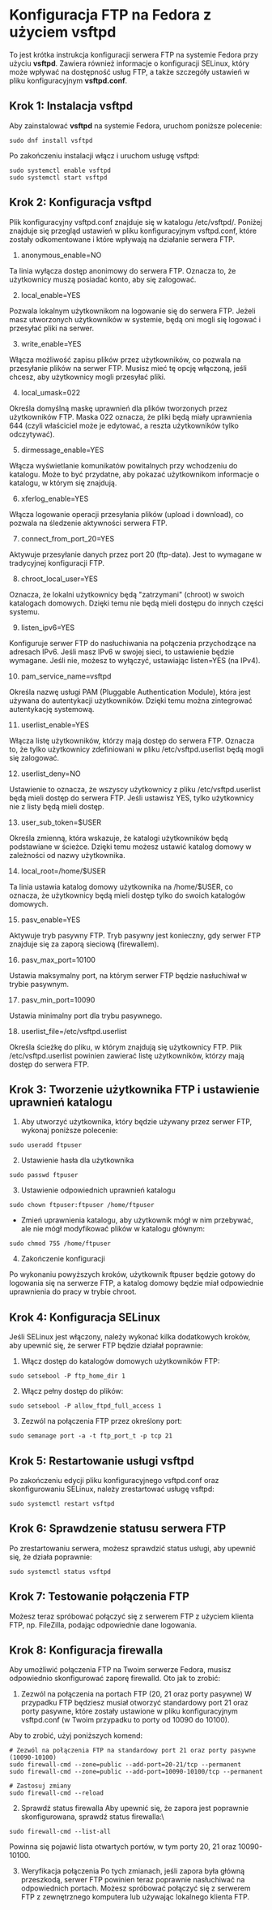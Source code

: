 # Konfiguracja FTP na Fedora z użyciem vsftpd

To jest krótka instrukcja konfiguracji serwera FTP na systemie Fedora przy użyciu **vsftpd**. Zawiera również informacje o konfiguracji SELinux, który może wpływać na dostępność usług FTP, a także szczegóły ustawień w pliku konfiguracyjnym **vsftpd.conf**.

## Krok 1: Instalacja vsftpd

Aby zainstalować **vsftpd** na systemie Fedora, uruchom poniższe polecenie:

```
sudo dnf install vsftpd
```
Po zakończeniu instalacji włącz i uruchom usługę vsftpd:

```
sudo systemctl enable vsftpd
sudo systemctl start vsftpd
```

## Krok 2: Konfiguracja vsftpd
Plik konfiguracyjny vsftpd.conf znajduje się w katalogu /etc/vsftpd/. Poniżej znajduje się przegląd ustawień w pliku konfiguracyjnym vsftpd.conf, które zostały odkomentowane i które wpływają na działanie serwera FTP.

1. anonymous_enable=NO

Ta linia wyłącza dostęp anonimowy do serwera FTP. Oznacza to, że użytkownicy muszą posiadać konto, aby się zalogować.

2. local_enable=YES

Pozwala lokalnym użytkownikom na logowanie się do serwera FTP. Jeżeli masz utworzonych użytkowników w systemie, będą oni mogli się logować i przesyłać pliki na serwer.

3. write_enable=YES

Włącza możliwość zapisu plików przez użytkowników, co pozwala na przesyłanie plików na serwer FTP. Musisz mieć tę opcję włączoną, jeśli chcesz, aby użytkownicy mogli przesyłać pliki.

4. local_umask=022

Określa domyślną maskę uprawnień dla plików tworzonych przez użytkowników FTP. Maska 022 oznacza, że pliki będą miały uprawnienia 644 (czyli właściciel może je edytować, a reszta użytkowników tylko odczytywać).

5. dirmessage_enable=YES

Włącza wyświetlanie komunikatów powitalnych przy wchodzeniu do katalogu. Może to być przydatne, aby pokazać użytkownikom informacje o katalogu, w którym się znajdują.

6. xferlog_enable=YES

Włącza logowanie operacji przesyłania plików (upload i download), co pozwala na śledzenie aktywności serwera FTP.

7. connect_from_port_20=YES

Aktywuje przesyłanie danych przez port 20 (ftp-data). Jest to wymagane w tradycyjnej konfiguracji FTP.

8. chroot_local_user=YES

Oznacza, że lokalni użytkownicy będą "zatrzymani" (chroot) w swoich katalogach domowych. Dzięki temu nie będą mieli dostępu do innych części systemu.

9. listen_ipv6=YES

Konfiguruje serwer FTP do nasłuchiwania na połączenia przychodzące na adresach IPv6. Jeśli masz IPv6 w swojej sieci, to ustawienie będzie wymagane. Jeśli nie, możesz to wyłączyć, ustawiając listen=YES (na IPv4).

10. pam_service_name=vsftpd

Określa nazwę usługi PAM (Pluggable Authentication Module), która jest używana do autentykacji użytkowników. Dzięki temu można zintegrować autentykację systemową.

11. userlist_enable=YES

Włącza listę użytkowników, którzy mają dostęp do serwera FTP. Oznacza to, że tylko użytkownicy zdefiniowani w pliku /etc/vsftpd.userlist będą mogli się zalogować.

12. userlist_deny=NO

Ustawienie to oznacza, że wszyscy użytkownicy z pliku /etc/vsftpd.userlist będą mieli dostęp do serwera FTP. Jeśli ustawisz YES, tylko użytkownicy nie z listy będą mieli dostęp.

13. user_sub_token=$USER

Określa zmienną, która wskazuje, że katalogi użytkowników będą podstawiane w ścieżce. Dzięki temu możesz ustawić katalog domowy w zależności od nazwy użytkownika.

14. local_root=/home/$USER

Ta linia ustawia katalog domowy użytkownika na /home/$USER, co oznacza, że użytkownicy będą mieli dostęp tylko do swoich katalogów domowych.

15. pasv_enable=YES

Aktywuje tryb pasywny FTP. Tryb pasywny jest konieczny, gdy serwer FTP znajduje się za zaporą sieciową (firewallem).

16. pasv_max_port=10100

Ustawia maksymalny port, na którym serwer FTP będzie nasłuchiwał w trybie pasywnym.

17. pasv_min_port=10090

Ustawia minimalny port dla trybu pasywnego.

18. userlist_file=/etc/vsftpd.userlist

Określa ścieżkę do pliku, w którym znajdują się użytkownicy FTP. Plik /etc/vsftpd.userlist powinien zawierać listę użytkowników, którzy mają dostęp do serwera FTP.

## Krok 3: Tworzenie użytkownika FTP i ustawienie uprawnień katalogu

1. Aby utworzyć użytkownika, który będzie używany przez serwer FTP, wykonaj poniższe polecenie:
```
sudo useradd ftpuser
```

2. Ustawienie hasła dla użytkownika
```
sudo passwd ftpuser
```

3. Ustawienie odpowiednich uprawnień katalogu
```
sudo chown ftpuser:ftpuser /home/ftpuser
```
- Zmień uprawnienia katalogu, aby użytkownik mógł w nim przebywać, ale nie mógł modyfikować plików w katalogu głównym:
```
sudo chmod 755 /home/ftpuser
```

4. Zakończenie konfiguracji

Po wykonaniu powyższych kroków, użytkownik ftpuser będzie gotowy do logowania się na serwerze FTP, a katalog domowy będzie miał odpowiednie uprawnienia do pracy w trybie chroot.

## Krok 4: Konfiguracja SELinux

Jeśli SELinux jest włączony, należy wykonać kilka dodatkowych kroków, aby upewnić się, że serwer FTP będzie działał poprawnie:

1. Włącz dostęp do katalogów domowych użytkowników FTP:

```
sudo setsebool -P ftp_home_dir 1
```
2. Włącz pełny dostęp do plików:
```
sudo setsebool -P allow_ftpd_full_access 1
```
3. Zezwól na połączenia FTP przez określony port:
```
sudo semanage port -a -t ftp_port_t -p tcp 21
```

## Krok 5: Restartowanie usługi vsftpd
Po zakończeniu edycji pliku konfiguracyjnego vsftpd.conf oraz skonfigurowaniu SELinux, należy zrestartować usługę vsftpd:
```
sudo systemctl restart vsftpd
```
## Krok 6: Sprawdzenie statusu serwera FTP
Po zrestartowaniu serwera, możesz sprawdzić status usługi, aby upewnić się, że działa poprawnie:
```
sudo systemctl status vsftpd
```

## Krok 7: Testowanie połączenia FTP
Możesz teraz spróbować połączyć się z serwerem FTP z użyciem klienta FTP, np. FileZilla, podając odpowiednie dane logowania.

## Krok 8: Konfiguracja firewalla

Aby umożliwić połączenia FTP na Twoim serwerze Fedora, musisz odpowiednio skonfigurować zaporę firewalld. Oto jak to zrobić:

1. Zezwól na połączenia na portach FTP (20, 21 oraz porty pasywne)
W przypadku FTP będziesz musiał otworzyć standardowy port 21 oraz porty pasywne, które zostały ustawione w pliku konfiguracyjnym vsftpd.conf (w Twoim przypadku to porty od 10090 do 10100).

Aby to zrobić, użyj poniższych komend:
```
# Zezwól na połączenia FTP na standardowy port 21 oraz porty pasywne (10090-10100)
sudo firewall-cmd --zone=public --add-port=20-21/tcp --permanent
sudo firewall-cmd --zone=public --add-port=10090-10100/tcp --permanent

# Zastosuj zmiany
sudo firewall-cmd --reload
```
2. Sprawdź status firewalla
Aby upewnić się, że zapora jest poprawnie skonfigurowana, sprawdź status firewalla:\
```
sudo firewall-cmd --list-all
```
Powinna się pojawić lista otwartych portów, w tym porty 20, 21 oraz 10090-10100.

3. Weryfikacja połączenia
Po tych zmianach, jeśli zapora była główną przeszkodą, serwer FTP powinien teraz poprawnie nasłuchiwać na odpowiednich portach. Możesz spróbować połączyć się z serwerem FTP z zewnętrznego komputera lub używając lokalnego klienta FTP.
